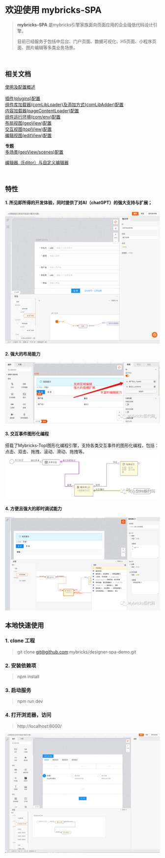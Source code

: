 # 欢迎使用 mybricks-SPA

>**mybricks-SPA** 是mybricks引擎家族面向页面应用的企业级低代码设计引擎。
> 
>目前已经服务于包括中后台、门户页面、数据可视化、H5页面、小程序页面、图片编辑等多类业务场景。
> 
>
>

<br />

## 相关文档
[使用及配置概述](/docs/00-config-overview/index.md)<br/>
<br/>
[插件(plugins)配置](/docs/02-config-plugins/index.md)<br/>
[组件库加载器(comLibLoader)及添加方式(comLibAdder)配置](/docs/03-config-comlib/index.md)<br/>
[内容加载器(pageContentLoader)配置](/docs/03-config-pagecontentloader/index.md)<br/>
[组件运行环境(com/env)配置](/docs/02-config-com/index.md)<br/>
[布局视图(geoView)配置](/docs/02-config-geoView/index.md)<br/>
[交互视图(toplView)配置](/docs/02-config-toplView/index.md)<br/>
[编辑视图(editView)配置](/docs/02-config-editView/index.md)<br/>

**专题**<br/>
[多场景(geoView/scenes)配置](/docs/02-config-scenes/index.md)<br/>

[编辑器（Editor）与自定义编辑器](/docs/doc-editor.md)<br/>

<br />

## 特性
#### 1. 所见即所得的开发体验，同时提供了对AI（chatGPT）的强大支持与扩展；
![img_4.png](docs/img_4.png)

#### 2. 强大的布局能力
![img_1.png](docs/img_1.png)
#### 3. 交互事件图形化编程
搭载了Mybricks-Topl图形化编程引擎，支持各类交互事件的图形化编程，包括：点击、双击、拖拽、滚动、滑动、拖拽等。
![img_2.png](docs/img_2.png)

#### 4. 方便且强大的即时调试能力
![img_3.png](docs/img_3.png)


## 本地快速使用

### 1. clone 工程
 > git clone git@github.com:mybricks/designer-spa-demo.git
 >


### 2. 安装依赖项
> npm install


### 3. 启动服务
> npm run dev
>


### 4. 打开浏览器，访问
> http://localhost:8000/
> 

![img.png](docs/img.png)


